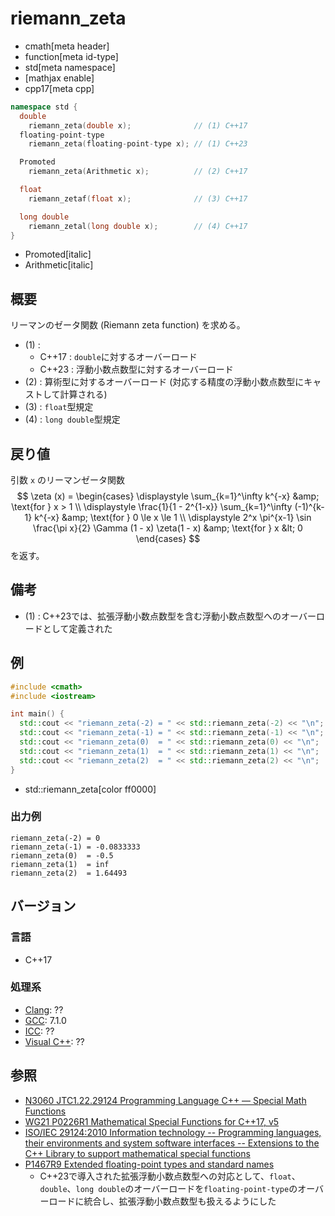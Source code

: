 # riemann_zeta
* cmath[meta header]
* function[meta id-type]
* std[meta namespace]
* [mathjax enable]
* cpp17[meta cpp]

```cpp
namespace std {
  double
    riemann_zeta(double x);              // (1) C++17
  floating-point-type
    riemann_zeta(floating-point-type x); // (1) C++23

  Promoted
    riemann_zeta(Arithmetic x);          // (2) C++17

  float
    riemann_zetaf(float x);              // (3) C++17

  long double
    riemann_zetal(long double x);        // (4) C++17
}
```
* Promoted[italic]
* Arithmetic[italic]

## 概要
リーマンのゼータ関数 (Riemann zeta function) を求める。

- (1) :
    - C++17 : `double`に対するオーバーロード
    - C++23 : 浮動小数点数型に対するオーバーロード
- (2) : 算術型に対するオーバーロード (対応する精度の浮動小数点数型にキャストして計算される)
- (3) : `float`型規定
- (4) : `long double`型規定


## 戻り値
引数 `x` のリーマンゼータ関数
$$
\zeta (x) = \begin{cases}
  \displaystyle
  \sum_{k=1}^\infty k^{-x} &amp; \text{for } x > 1 \\
  \displaystyle
  \frac{1}{1 - 2^{1-x}} \sum_{k=1}^\infty (-1)^{k-1} k^{-x} &amp; \text{for } 0 \le x \le 1 \\
  \displaystyle
  2^x \pi^{x-1} \sin \frac{\pi x}{2} \Gamma (1 - x) \zeta(1 - x) &amp; \text{for } x &lt; 0
\end{cases}
$$
を返す。

## 備考
- (1) : C++23では、拡張浮動小数点数型を含む浮動小数点数型へのオーバーロードとして定義された


## 例
```cpp example
#include <cmath>
#include <iostream>

int main() {
  std::cout << "riemann_zeta(-2) = " << std::riemann_zeta(-2) << "\n";  // 0
  std::cout << "riemann_zeta(-1) = " << std::riemann_zeta(-1) << "\n";  // -1 / 12
  std::cout << "riemann_zeta(0)  = " << std::riemann_zeta(0) << "\n";   // -1 / 2
  std::cout << "riemann_zeta(1)  = " << std::riemann_zeta(1) << "\n";   // ∞
  std::cout << "riemann_zeta(2)  = " << std::riemann_zeta(2) << "\n";   // π^2 / 6
}
```
* std::riemann_zeta[color ff0000]

### 出力例
```
riemann_zeta(-2) = 0
riemann_zeta(-1) = -0.0833333
riemann_zeta(0)  = -0.5
riemann_zeta(1)  = inf
riemann_zeta(2)  = 1.64493
```


## バージョン
### 言語
- C++17

### 処理系
- [Clang](/implementation.md#clang): ??
- [GCC](/implementation.md#gcc): 7.1.0
- [ICC](/implementation.md#icc): ??
- [Visual C++](/implementation.md#visual_cpp): ??


## 参照
- [N3060 JTC1.22.29124 Programming Language C++ — Special Math Functions](http://www.open-std.org/jtc1/sc22/wg21/docs/papers/2010/n3060.pdf)
- [WG21 P0226R1 Mathematical Special Functions for C++17, v5](https://isocpp.org/files/papers/P0226R1.pdf)
- [ISO/IEC 29124:2010 Information technology -- Programming languages, their environments and system software interfaces -- Extensions to the C++ Library to support mathematical special functions](https://www.iso.org/standard/50511.html)
- [P1467R9 Extended floating-point types and standard names](https://www.open-std.org/jtc1/sc22/wg21/docs/papers/2022/p1467r9.html)
    - C++23で導入された拡張浮動小数点数型への対応として、`float`、`double`、`long double`のオーバーロードを`floating-point-type`のオーバーロードに統合し、拡張浮動小数点数型も扱えるようにした
